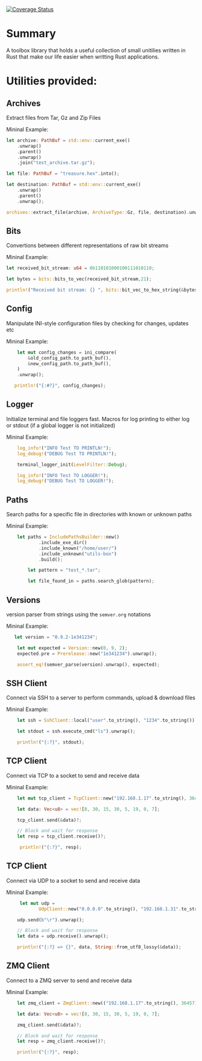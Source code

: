 [![Coverage Status](https://coveralls.io/repos/github/klispap/utils-box/badge.svg?branch=master)](https://coveralls.io/github/klispap/utils-box?branch=master)

# Summary
A toolbox library that holds a useful collection of small unitilies written in Rust that make our life easier when writting Rust applications.

# Utilities provided:
 
## Archives
Extract files from Tar, Gz and Zip Files

Mininal Example:
```rust
let archive: PathBuf = std::env::current_exe()
    .unwrap()
    .parent()
    .unwrap()
    .join("test_archive.tar.gz");

let file: PathBuf = "treasure.hex".into();

let destination: PathBuf = std::env::current_exe()
    .unwrap()
    .parent()
    .unwrap();

archives::extract_file(archive, ArchiveType::Gz, file, destination).unwrap();

```
 
## Bits
Convertions between different representations of raw bit streams

Mininal Example:
```rust
let received_bit_stream: u64 = 0b110101000100111010110;

let bytes = bits::bits_to_vec(received_bit_stream,21);

println!("Received bit stream: {} ", bits::bit_vec_to_hex_string(&bytes));

```

## Config
Manipulate INI-style configuration files by checking for changes, updates etc

Mininal Example:
```rust
    let mut config_changes = ini_compare(
        &old_config_path.to_path_buf(),
        &new_config_path.to_path_buf(),
    )
    .unwrap();

   println!("{:#?}", config_changes);

```

## Logger
Initialize terminal and file loggers fast. Macros for log printing to either log or stdout (if a global logger is not initialized)

Mininal Example:
```rust
    log_info!("INFO Test TO PRINTLN!");
    log_debug!("DEBUG Test TO PRINTLN!");

    terminal_logger_init(LevelFilter::Debug);

    log_info!("INFO Test TO LOGGER!");
    log_debug!("DEBUG Test TO LOGGER!");

```

## Paths
Search paths for a specific file in directories with known or unknown paths

Mininal Example:
```rust
    let paths = IncludePathsBuilder::new()
            .include_exe_dir()
            .include_known("/home/user/")
            .include_unknown("utils-box")
            .build();

        let pattern = "test_*.tar";

        let file_found_in = paths.search_glob(pattern);

```

## Versions
version parser from strings using the `semver.org` notations

Mininal Example:
```rust
   let version = "0.9.2-1e341234";

    let mut expected = Version::new(0, 9, 2);
    expected.pre = Prerelease::new("1e341234").unwrap();

    assert_eq!(semver_parse(version).unwrap(), expected);

```

## SSH Client
Connect via SSH to a server to perform commands, upload & download files

Mininal Example:
```rust
    let ssh = SshClient::local("user".to_string(), "1234".to_string()).unwrap();

    let stdout = ssh.execute_cmd("ls").unwrap();

    println!("{:?}", stdout);

```

## TCP Client
Connect via TCP to a socket to send and receive data

Mininal Example:
```rust
    let mut tcp_client = TcpClient::new("192.168.1.17".to_string(), 36457)?;

    let data: Vec<u8> = vec![8, 30, 15, 30, 5, 19, 0, 7];

    tcp_client.send(&data)?;

    // Block and wait for response
    let resp = tcp_client.receive()?;

     println!("{:?}", resp);

```

## TCP Client
Connect via UDP to a socket to send and receive data

Mininal Example:
```rust
     let mut udp =
            UdpClient::new("0.0.0.0".to_string(), "192.168.1.31".to_string(), 6123).unwrap();

    udp.send(b"\r").unwrap();

    // Block and wait for response
    let data = udp.receive().unwrap();

    println!("{:?} => {}", data, String::from_utf8_lossy(&data));

```

## ZMQ Client
Connect to a ZMQ server to send and receive data

Mininal Example:
```rust
    let zmq_client = ZmqClient::new(("192.168.1.17".to_string(), 36457)?;

    let data: Vec<u8> = vec![8, 30, 15, 30, 5, 19, 0, 7];

    zmq_client.send(&data)?;

    // Block and wait for response
    let resp = zmq_client.receive()?;

    println!("{:?}", resp);

```
